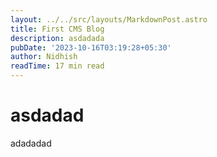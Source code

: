 ```yaml
---
layout: ../../src/layouts/MarkdownPost.astro
title: First CMS Blog
description: asdadada
pubDate: '2023-10-16T03:19:28+05:30'
author: Nidhish
readTime: 17 min read
---
```

# asdadad

adadadad

